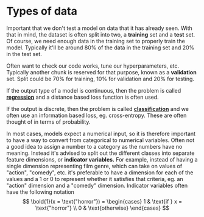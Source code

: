 # Types of data

Important that we don't test a model on data that it has already seen. With that
in mind, the dataset is often split into two, a **training** set and a **test** set.
Of course, we need enough data in the training set to properly train the model.
Typically it'll be around 80% of the data in the training set and 20% in the
test set.

Often want to check our code works, tune our hyperparameters, etc. Typically
another chunk is reserved for that purpose, known as a **validation** set. Split
could be 70% for training, 10% for validation and 20% for testing.

If the output type of a model is continuous, then the problem is called
**[regression](202210061318)** and a distance based loss function is often used.

If the output is discrete, then the problem is called
**[classification](202210061320)** and we often use an information based loss,
eg. cross-entropy. These are often thought of in terms of probability.

In most cases, models expect a numerical input, so it is therefore important to
have a way to convert from categorical to numerical variables. Often not a good
idea to assign a number to a category as the numbers have no meaning. Instead
it's advised to split out the different classes into separate feature
dimensions, or **indicator variables.** For example, instead of having a single
dimension representing film genre, which can take on values of "action",
"comedy", etc. it's preferable to have a dimension for each of the values and a
1 or 0 to represent whether it satisfies that criteria, eg. an "action"
dimension and a "comedy" dimension. Indicator variables often have the following
notation
$$
\bold{1}(x = \text{"horror"}) = \begin{cases}
  1 & \text{if } x = \text{"horror"} \\
  0 & \text{otherwise}
\end{cases}
$$

